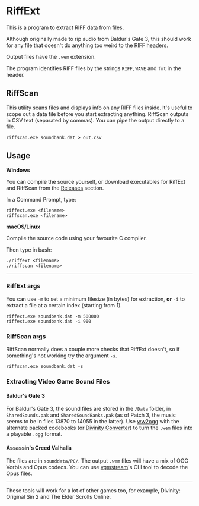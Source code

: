 # RiffExt

This is a program to extract RIFF data from files. 

Although originally made to rip audio from Baldur's Gate 3, this should work for any file that doesn't do anything too weird to the RIFF headers.

Output files have the `.wem` extension. 

The program identifies RIFF files by the strings `RIFF`, `WAVE` and `fmt` in the header.

## RiffScan

This utility scans files and displays info on any RIFF files inside. It's useful to scope out a data file before you start extracting anything.
RiffScan outputs in CSV text (separated by commas). You can pipe the output directly to a file.

```
riffscan.exe soundbank.dat > out.csv
```

## Usage
**Windows**  

You can compile the source yourself, or download executables for RiffExt and RiffScan from the [Releases](https://github.com/PKBeam/RiffExt/releases/) section.

In a Command Prompt, type:

`riffext.exe <filename>`  
`riffscan.exe <filename>`  

**macOS/Linux**  

Compile the source code using your favourite C compiler. 

Then type in bash:

`./riffext <filename>`  
`./riffscan <filename>`  

----

### RiffExt args

You can use `-m` to set a minimum filesize (in bytes) for extraction, **or** `-i` to extract a file at a certain index (starting from 1).

```
riffext.exe soundbank.dat -m 500000
riffext.exe soundbank.dat -i 900
```
### RiffScan args

RiffScan normally does a couple more checks that RiffExt doesn't, so if something's not working try the argument `-s`.

```
riffscan.exe soundbank.dat -s
```

### Extracting Video Game Sound Files

#### Baldur's Gate 3

For Baldur's Gate 3, the sound files are stored in the `/Data` folder, in `SharedSounds.pak` and `SharedSoundBanks.pak` (as of Patch 3, the music seems to be in files 13870 to 14055 in the latter).
  Use [ww2ogg](https://github.com/hcs64/ww2ogg) with the alternate packed codebooks (or [Divinity Converter](https://steamcommunity.com/sharedfiles/filedetails/?id=297292305)) to turn the `.wem` files into a playable `.ogg` format.

#### Assassin's Creed Valhalla

The files are in `sounddata/PC/`.
The output `.wem` files will have a mix of OGG Vorbis and Opus codecs. You can use [vgmstream](https://github.com/vgmstream/vgmstream)'s CLI tool to decode the Opus files.

----

These tools will work for a lot of other games too, for example, Divinity: Original Sin 2 and The Elder Scrolls Online.
